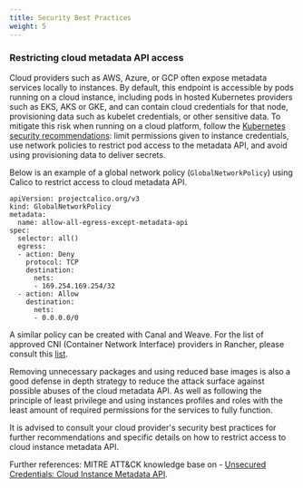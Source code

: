 ```yaml
---
title: Security Best Practices
weight: 5
---
```


### Restricting cloud metadata API access

Cloud providers such as AWS, Azure, or GCP often expose metadata services locally to instances. By default, this endpoint is accessible by pods running on a cloud instance, including pods in hosted Kubernetes providers such as EKS, AKS or GKE, and can contain cloud credentials for that node, provisioning data such as kubelet credentials, or other sensitive data. To mitigate this risk when running on a cloud platform, follow the [Kubernetes security recommendations](https://kubernetes.io/docs/tasks/administer-cluster/securing-a-cluster/#restricting-cloud-metadata-api-access): limit permissions given to instance credentials, use network policies to restrict pod access to the metadata API, and avoid using provisioning data to deliver secrets.

Below is an example of a global network policy (`GlobalNetworkPolicy`) using Calico to restrict access to cloud metadata API.

```
apiVersion: projectcalico.org/v3
kind: GlobalNetworkPolicy
metadata:
  name: allow-all-egress-except-metadata-api
spec:
  selector: all()
  egress:
  - action: Deny
    protocol: TCP
    destination:
      nets:
      - 169.254.169.254/32
  - action: Allow
    destination:
      nets:
      - 0.0.0.0/0
```
A similar policy can be created with Canal and Weave. For the list of approved CNI (Container Network Interface) providers in Rancher, please consult this [list]({{<baseurl>}}/rancher/v2.6/en/faq/networking/cni-providers).

Removing unnecessary packages and using reduced base images is also a good defense in depth strategy to reduce the attack surface against possible abuses of the cloud metadata API. As well as following the principle of least privilege and using instances profiles and roles with the least amount of required permissions for the services to fully function.

It is advised to consult your cloud provider's security best practices for further recommendations and specific details on how to restrict access to cloud instance metadata API.

Further references: MITRE ATT&CK knowledge base on - [Unsecured Credentials: Cloud Instance Metadata API](https://attack.mitre.org/techniques/T1552/005/).
